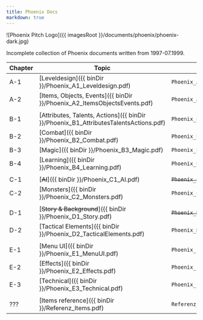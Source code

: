 ```yaml
---
title: Phoenix Docs
markdown: true
---
```


![Phoenix Pitch Logo]({{ imagesRoot }}/documents/phoenix/phoenix-dark.jpg)

Incomplete collection of Phoenix documents written from 1997-07.1999.

 Chapter | Topic                                                                                | File name                                 | Author | Date 
---------|--------------------------------------------------------------------------------------|-------------------------------------------|--------|------------
 A-1     | [Leveldesign]({{ binDir }}/Phoenix_A1_Leveldesign.pdf)                               | `Phoenix_A1_Leveldesign.doc`              | Mike   | 20.07.1999 
 A-2     | [Items, Objects, Events]({{ binDir }}/Phoenix_A2_ItemsObjectsEvents.pdf)             | `Phoenix_A2_ItemsObjectsEvents.doc`       | Mario  | 12.07.1999 
         |                                                                                      |                                           |        |            
 B-1     | [Attributes, Talents, Actions]({{ binDir }}/Phoenix_B1_AttributesTalentsActions.pdf) | `Phoenix_B1_AttributesTalentsActions.doc` | Alex   | 21.07.1999 
 B-2     | [Combat]({{ binDir }}/Phoenix_B2_Combat.pdf)                                         | `Phoenix_B2_Combat.doc`                   | Mike   | 18.07.1999 
 B-3     | [Magic]({{ binDir }}/Phoenix_B3_Magic.pdf)                                           | `Phoenix_B3_Magic.doc`                    | Alex   | 18.07.1999 
 B-4     | [Learning]({{ binDir }}/Phoenix_B4_Learning.pdf)                                     | `Phoenix_B4_Learning.doc`                 | Mike   | 06.07.1999 
         |                                                                                      |                                           |        |            
 C-1     | [~~AI~~]({{ binDir }}/Phoenix_C1_AI.pdf)                                             | ~~`Phoenix_C1_AI.doc`~~                   | Mike   | file lost
 C-2     | [Monsters]({{ binDir }}/Phoenix_C2_Monsters.pdf)                                     | `Phoenix_C2_Monsters.doc`                 | Alex   | 18.07.1999 
         |                                                                                      |                                           |        |            
 D-1     | [~~Story & Background~~]({{ binDir }}/Phoenix_D1_Story.pdf)                          | ~~`Phoenix_D1_Story.doc`~~                | Mike   | file lost
 D-2     | [Tactical Elements]({{ binDir }}/Phoenix_D2_TacticalElements.pdf)                    | `Phoenix_D2_TacticalElements.doc`         | Mike   | 28.06.1999 
         |                                                                                      |                                           |        |            
 E-1     | [Menu UI]({{ binDir }}/Phoenix_E1_MenuUI.pdf)                                        | `Phoenix_E1_MenuUI.doc`                   | Alex   | 21.07.1999 
 E-2     | [Effects]({{ binDir }}/Phoenix_E2_Effects.pdf)                                       | `Phoenix_E2_Effects.doc`                  | Kai    | 13.07.1999 
 E-3     | [Technical]({{ binDir }}/Phoenix_E3_Technical.pdf)                                   | `Phoenix_E3_Technical.doc`                | Stefan | 06.07.1999 
         |                                                                                      |                                           |        |            
 ???     | [Items reference]({{ binDir }}/Referenz_Items.pdf)                                   | `Referenz_Items.doc`                      | Mario  | 07.07.1999 

<style>
  article table {
    border-collapse: collapse;
    margin: 0 auto;
  }

  article td, 
  article th {
      border: 1px solid currentColor;
      padding: 2px 10px;
  }

  article th {
      background: #ac876d47;
  }

  article tr.link td {
    cursor: pointer;
  }

  article tr.link:hover td {
      background: #ac876d24;
  }

  article tr.missing td {
    opacity: 0.5;
  }

  article {
    padding-bottom: 50px;
  }

  @media (max-width : 750px) {
    article td:nth-child(3),
    article th:nth-child(3) {
      display: none;
    }
  }

  @media (max-width : 500px) {
    article td:nth-child(1),
    article th:nth-child(1),
    article td:nth-child(5),
    article th:nth-child(5) {
      display: none;
    }
  }
</style>

<script>
  const table = document.querySelector("article table");
  table.classList.add("js");
  const rows = Array.from(table.querySelectorAll("tr"));
  for(let row of rows) {
    const isMissing = row.querySelector("del") != null;
    if (isMissing) {
      row.classList.add("missing");
      continue;
    }
    const link = row.querySelector("a[href]");
    if (link == null) {
      continue;
    }
    row.classList.add("link");
    row.addEventListener("click", () => link.click());
  }
</script>